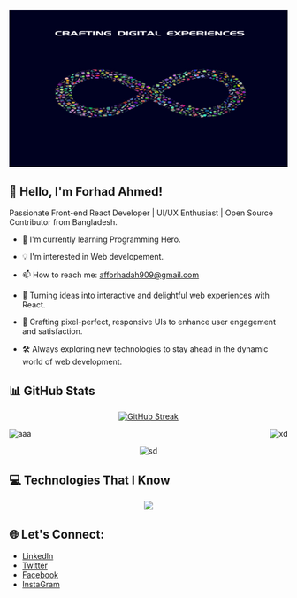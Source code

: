 
[![Forhad Banner pic](https://raw.githubusercontent.com/ForhadAhmed367423/ForhadAhmed367423/main/images/banner/Liceria%20Studio.jpg "Shiprock, New Mexico by Beau Rogers")](https://www.flickr.com/photos/beaurogers/31833779864/in/photolist-Qv3rFw-34mt9F-a9Cmfy-5Ha3Zi-9msKdv-o3hgjr-hWpUte-4WMsJ1-KUQ8N-deshUb-vssBD-6CQci6-8AFCiD-zsJWT-nNfsgB-dPDwZJ-bn9JGn-5HtSXY-6CUhAL-a4UTXB-ugPum-KUPSo-fBLNm-6CUmpy-4WMsc9-8a7D3T-83KJev-6CQ2bK-nNusHJ-a78rQH-nw3NvT-7aq2qf-8wwBso-3nNceh-ugSKP-4mh4kh-bbeeqH-a7biME-q3PtTf-brFpgb-cg38zw-bXMZc-nJPELD-f58Lmo-bXMYG-bz8AAi-bxNtNT-bXMYi-bXMY6-bXMYv)



## 👋 Hello, I'm Forhad Ahmed!

Passionate Front-end React Developer | UI/UX Enthusiast | Open Source Contributor from Bangladesh.

- 🌱 I'm currently learning Programming Hero.
- 💡 I'm interested in Web developement.
- 📫 How to reach me: afforhadah909@gmail.com




- 🚀 Turning ideas into interactive and delightful web experiences with React.

- 🎨 Crafting pixel-perfect, responsive UIs to enhance user engagement and satisfaction.

- 🛠️ Always exploring new technologies to stay ahead in the dynamic world of web development.



## 📊 GitHub Stats
<div align="center">

[![GitHub Streak](https://github-readme-streak-stats.herokuapp.com?user=ForhadAhmed367423&theme=prussian&hide_border=true)](https://git.io/streak-stats)



<div style="display: flex; justify-content: space-between;">
  <img src="http://github-profile-summary-cards.vercel.app/api/cards/stats?username=ForhadAhmed367423&theme=darcula" alt="aaa">

  <img src="http://github-profile-summary-cards.vercel.app/api/cards/productive-time?username=ForhadAhmed367423&theme=darcula&utcOffset=8" alt="xd">
</div>

 ![sd](http://github-profile-summary-cards.vercel.app/api/cards/profile-details?username=ForhadAhmed367423&theme=darcula) 

</div>


 ## 💻 Technologies That I Know
<p align="center">
  <a href="https://skillicons.dev">
    <img src="https://skillicons.dev/icons?i=html,css,js,react,mongodb,express,bootstrap,tailwind,mui,firebase,git,github,nodejs" />
  </a>
</p>

## 🌐 Let's Connect:
-  [LinkedIn](https://github.com/ForhadAhmed367423)
-  [Twitter](https://twitter.com/TonmoyForh44192)
- [Facebook](https://www.facebook.com/psycho367423)
- [InstaGram](https://www.instagram.com/psycho__3674/)






